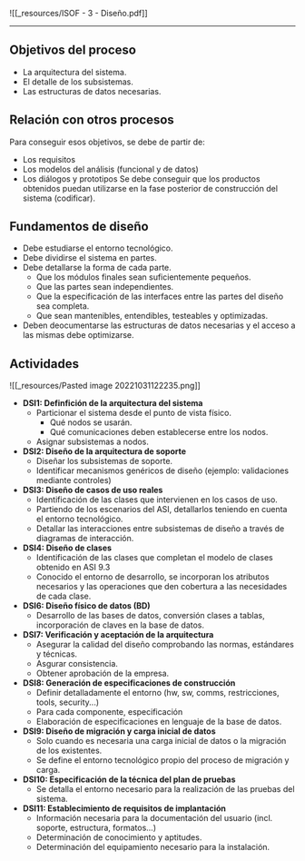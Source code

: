 ![[_resources/ISOF - 3 - Diseño.pdf]]

---


## Objetivos del proceso
- La arquitectura del sistema.
- El detalle de los subsistemas.
- Las estructuras de datos necesarias.


## Relación con otros procesos
Para conseguir esos objetivos, se debe de partir de:
- Los requisitos
- Los modelos del análisis (funcional y de datos)
- Los diálogos y prototipos
Se debe conseguir que los productos obtenidos puedan utilizarse en la fase posterior de construcción del sistema (codificar).


## Fundamentos de diseño
- Debe estudiarse el entorno tecnológico.
- Debe dividirse el sistema en partes.
- Debe detallarse la forma de cada parte.
	- Que los módulos finales sean suficientemente pequeños.
	- Que las partes sean independientes.
	- Que la especificación de las interfaces entre las partes del diseño sea completa.
	- Que sean mantenibles, entendibles, testeables y optimizadas.
- Deben deocumentarse las estructuras de datos necesarias y el acceso a las mismas debe optimizarse.

## Actividades
![[_resources/Pasted image 20221031122235.png]]

- **DSI1: Definfición de la arquitectura del sistema**
	- Particionar el sistema desde el punto de vista físico.
		- Qué nodos se usarán.
		- Qué comunicaciones deben establecerse entre los nodos.
	- Asignar subsistemas a nodos.
- **DSI2: Diseño de la arquitectura de soporte**
	- Diseñar los subsistemas de soporte.
	- Identificar mecanismos genéricos de diseño (ejemplo: validaciones mediante controles)
- **DSI3: Diseño de casos de uso reales**
	- Identificación de las clases que intervienen en los casos de uso.
	- Partiendo de los escenarios del ASI, detallarlos teniendo en cuenta el entorno tecnológico.
	- Detallar las interacciones entre subsistemas de diseño a través de diagramas de interacción.
- **DSI4: Diseño de clases**
	- Identificación de las clases que completan el modelo de clases obtenido en ASI 9.3
	- Conocido el entorno de desarrollo, se incorporan los atributos necesarios y las operaciones que den cobertura a las necesidades de cada clase.
- **DSI6: Diseño físico de datos (BD)**
	- Desarrollo de las bases de datos, conversión clases a tablas, incorporación de claves en la base de datos.
- **DSI7: Verificación y aceptación de la arquitectura**
	- Asegurar la calidad del diseño comprobando las normas, estándares y técnicas.
	- Asgurar consistencia.
	- Obtener aprobación de la empresa.
- **DSI8: Generación de especificaciones de construcción**
	- Definir detalladamente el entorno (hw, sw, comms, restricciones, tools, security...)
	- Para cada componente, especificación
	- Elaboración de especificaciones en lenguaje de la base de datos.
- **DSI9: Diseño de migración y carga inicial de datos**
	- Solo cuando es necesaria una carga inicial de datos o la migración de los existentes.
	- Se define el entorno tecnológico propio del proceso de migración y carga.
- **DSI10: Especificación de la técnica del plan de pruebas**
	- Se detalla el entorno necesario para la realización de las pruebas del sistema.
- **DSI11: Establecimiento de requisitos de implantación**
	- Información necesaria para la documentación del usuario (incl. soporte, estructura, formatos...)
	- Determinación de conocimiento y aptitudes.
	- Determinación del equipamiento necesario para la instalación.

